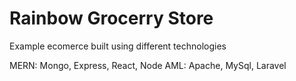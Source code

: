 # Rainbow Grocerry Store

Example ecomerce built using different technologies

MERN: Mongo, Express, React, Node
AML: Apache, MySql, Laravel
